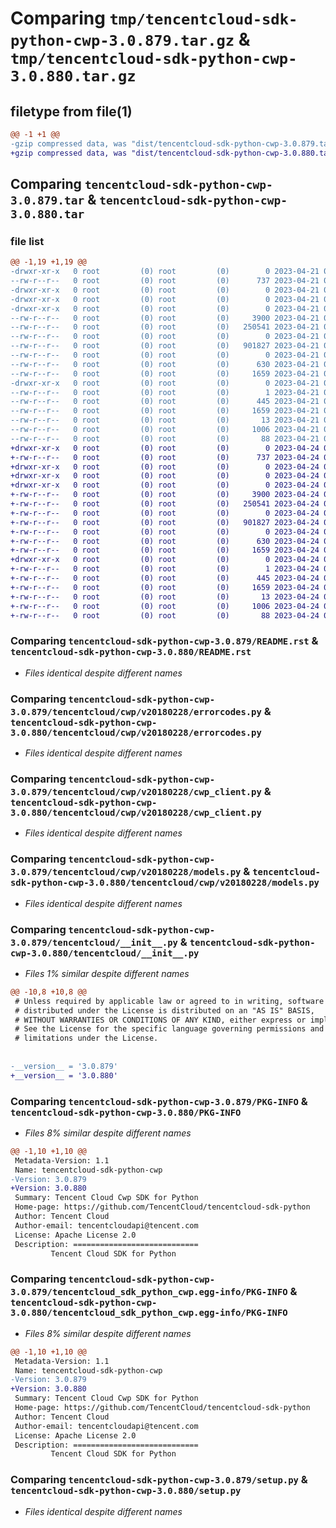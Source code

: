 # Comparing `tmp/tencentcloud-sdk-python-cwp-3.0.879.tar.gz` & `tmp/tencentcloud-sdk-python-cwp-3.0.880.tar.gz`

## filetype from file(1)

```diff
@@ -1 +1 @@
-gzip compressed data, was "dist/tencentcloud-sdk-python-cwp-3.0.879.tar", last modified: Fri Apr 21 00:41:53 2023, max compression
+gzip compressed data, was "dist/tencentcloud-sdk-python-cwp-3.0.880.tar", last modified: Mon Apr 24 03:01:39 2023, max compression
```

## Comparing `tencentcloud-sdk-python-cwp-3.0.879.tar` & `tencentcloud-sdk-python-cwp-3.0.880.tar`

### file list

```diff
@@ -1,19 +1,19 @@
-drwxr-xr-x   0 root         (0) root         (0)        0 2023-04-21 00:41:53.000000 tencentcloud-sdk-python-cwp-3.0.879/
--rw-r--r--   0 root         (0) root         (0)      737 2023-04-21 00:41:53.000000 tencentcloud-sdk-python-cwp-3.0.879/README.rst
-drwxr-xr-x   0 root         (0) root         (0)        0 2023-04-21 00:41:53.000000 tencentcloud-sdk-python-cwp-3.0.879/tencentcloud/
-drwxr-xr-x   0 root         (0) root         (0)        0 2023-04-21 00:41:53.000000 tencentcloud-sdk-python-cwp-3.0.879/tencentcloud/cwp/
-drwxr-xr-x   0 root         (0) root         (0)        0 2023-04-21 00:41:53.000000 tencentcloud-sdk-python-cwp-3.0.879/tencentcloud/cwp/v20180228/
--rw-r--r--   0 root         (0) root         (0)     3900 2023-04-21 00:41:53.000000 tencentcloud-sdk-python-cwp-3.0.879/tencentcloud/cwp/v20180228/errorcodes.py
--rw-r--r--   0 root         (0) root         (0)   250541 2023-04-21 00:41:53.000000 tencentcloud-sdk-python-cwp-3.0.879/tencentcloud/cwp/v20180228/cwp_client.py
--rw-r--r--   0 root         (0) root         (0)        0 2023-04-21 00:41:53.000000 tencentcloud-sdk-python-cwp-3.0.879/tencentcloud/cwp/v20180228/__init__.py
--rw-r--r--   0 root         (0) root         (0)   901827 2023-04-21 00:41:53.000000 tencentcloud-sdk-python-cwp-3.0.879/tencentcloud/cwp/v20180228/models.py
--rw-r--r--   0 root         (0) root         (0)        0 2023-04-21 00:41:53.000000 tencentcloud-sdk-python-cwp-3.0.879/tencentcloud/cwp/__init__.py
--rw-r--r--   0 root         (0) root         (0)      630 2023-04-21 00:41:53.000000 tencentcloud-sdk-python-cwp-3.0.879/tencentcloud/__init__.py
--rw-r--r--   0 root         (0) root         (0)     1659 2023-04-21 00:41:53.000000 tencentcloud-sdk-python-cwp-3.0.879/PKG-INFO
-drwxr-xr-x   0 root         (0) root         (0)        0 2023-04-21 00:41:53.000000 tencentcloud-sdk-python-cwp-3.0.879/tencentcloud_sdk_python_cwp.egg-info/
--rw-r--r--   0 root         (0) root         (0)        1 2023-04-21 00:41:53.000000 tencentcloud-sdk-python-cwp-3.0.879/tencentcloud_sdk_python_cwp.egg-info/dependency_links.txt
--rw-r--r--   0 root         (0) root         (0)      445 2023-04-21 00:41:53.000000 tencentcloud-sdk-python-cwp-3.0.879/tencentcloud_sdk_python_cwp.egg-info/SOURCES.txt
--rw-r--r--   0 root         (0) root         (0)     1659 2023-04-21 00:41:53.000000 tencentcloud-sdk-python-cwp-3.0.879/tencentcloud_sdk_python_cwp.egg-info/PKG-INFO
--rw-r--r--   0 root         (0) root         (0)       13 2023-04-21 00:41:53.000000 tencentcloud-sdk-python-cwp-3.0.879/tencentcloud_sdk_python_cwp.egg-info/top_level.txt
--rw-r--r--   0 root         (0) root         (0)     1006 2023-04-21 00:41:53.000000 tencentcloud-sdk-python-cwp-3.0.879/setup.py
--rw-r--r--   0 root         (0) root         (0)       88 2023-04-21 00:41:53.000000 tencentcloud-sdk-python-cwp-3.0.879/setup.cfg
+drwxr-xr-x   0 root         (0) root         (0)        0 2023-04-24 03:01:39.000000 tencentcloud-sdk-python-cwp-3.0.880/
+-rw-r--r--   0 root         (0) root         (0)      737 2023-04-24 03:01:39.000000 tencentcloud-sdk-python-cwp-3.0.880/README.rst
+drwxr-xr-x   0 root         (0) root         (0)        0 2023-04-24 03:01:39.000000 tencentcloud-sdk-python-cwp-3.0.880/tencentcloud/
+drwxr-xr-x   0 root         (0) root         (0)        0 2023-04-24 03:01:39.000000 tencentcloud-sdk-python-cwp-3.0.880/tencentcloud/cwp/
+drwxr-xr-x   0 root         (0) root         (0)        0 2023-04-24 03:01:39.000000 tencentcloud-sdk-python-cwp-3.0.880/tencentcloud/cwp/v20180228/
+-rw-r--r--   0 root         (0) root         (0)     3900 2023-04-24 03:01:39.000000 tencentcloud-sdk-python-cwp-3.0.880/tencentcloud/cwp/v20180228/errorcodes.py
+-rw-r--r--   0 root         (0) root         (0)   250541 2023-04-24 03:01:39.000000 tencentcloud-sdk-python-cwp-3.0.880/tencentcloud/cwp/v20180228/cwp_client.py
+-rw-r--r--   0 root         (0) root         (0)        0 2023-04-24 03:01:39.000000 tencentcloud-sdk-python-cwp-3.0.880/tencentcloud/cwp/v20180228/__init__.py
+-rw-r--r--   0 root         (0) root         (0)   901827 2023-04-24 03:01:39.000000 tencentcloud-sdk-python-cwp-3.0.880/tencentcloud/cwp/v20180228/models.py
+-rw-r--r--   0 root         (0) root         (0)        0 2023-04-24 03:01:39.000000 tencentcloud-sdk-python-cwp-3.0.880/tencentcloud/cwp/__init__.py
+-rw-r--r--   0 root         (0) root         (0)      630 2023-04-24 03:01:39.000000 tencentcloud-sdk-python-cwp-3.0.880/tencentcloud/__init__.py
+-rw-r--r--   0 root         (0) root         (0)     1659 2023-04-24 03:01:39.000000 tencentcloud-sdk-python-cwp-3.0.880/PKG-INFO
+drwxr-xr-x   0 root         (0) root         (0)        0 2023-04-24 03:01:39.000000 tencentcloud-sdk-python-cwp-3.0.880/tencentcloud_sdk_python_cwp.egg-info/
+-rw-r--r--   0 root         (0) root         (0)        1 2023-04-24 03:01:39.000000 tencentcloud-sdk-python-cwp-3.0.880/tencentcloud_sdk_python_cwp.egg-info/dependency_links.txt
+-rw-r--r--   0 root         (0) root         (0)      445 2023-04-24 03:01:39.000000 tencentcloud-sdk-python-cwp-3.0.880/tencentcloud_sdk_python_cwp.egg-info/SOURCES.txt
+-rw-r--r--   0 root         (0) root         (0)     1659 2023-04-24 03:01:39.000000 tencentcloud-sdk-python-cwp-3.0.880/tencentcloud_sdk_python_cwp.egg-info/PKG-INFO
+-rw-r--r--   0 root         (0) root         (0)       13 2023-04-24 03:01:39.000000 tencentcloud-sdk-python-cwp-3.0.880/tencentcloud_sdk_python_cwp.egg-info/top_level.txt
+-rw-r--r--   0 root         (0) root         (0)     1006 2023-04-24 03:01:39.000000 tencentcloud-sdk-python-cwp-3.0.880/setup.py
+-rw-r--r--   0 root         (0) root         (0)       88 2023-04-24 03:01:39.000000 tencentcloud-sdk-python-cwp-3.0.880/setup.cfg
```

### Comparing `tencentcloud-sdk-python-cwp-3.0.879/README.rst` & `tencentcloud-sdk-python-cwp-3.0.880/README.rst`

 * *Files identical despite different names*

### Comparing `tencentcloud-sdk-python-cwp-3.0.879/tencentcloud/cwp/v20180228/errorcodes.py` & `tencentcloud-sdk-python-cwp-3.0.880/tencentcloud/cwp/v20180228/errorcodes.py`

 * *Files identical despite different names*

### Comparing `tencentcloud-sdk-python-cwp-3.0.879/tencentcloud/cwp/v20180228/cwp_client.py` & `tencentcloud-sdk-python-cwp-3.0.880/tencentcloud/cwp/v20180228/cwp_client.py`

 * *Files identical despite different names*

### Comparing `tencentcloud-sdk-python-cwp-3.0.879/tencentcloud/cwp/v20180228/models.py` & `tencentcloud-sdk-python-cwp-3.0.880/tencentcloud/cwp/v20180228/models.py`

 * *Files identical despite different names*

### Comparing `tencentcloud-sdk-python-cwp-3.0.879/tencentcloud/__init__.py` & `tencentcloud-sdk-python-cwp-3.0.880/tencentcloud/__init__.py`

 * *Files 1% similar despite different names*

```diff
@@ -10,8 +10,8 @@
 # Unless required by applicable law or agreed to in writing, software
 # distributed under the License is distributed on an "AS IS" BASIS,
 # WITHOUT WARRANTIES OR CONDITIONS OF ANY KIND, either express or implied.
 # See the License for the specific language governing permissions and
 # limitations under the License.
 
 
-__version__ = '3.0.879'
+__version__ = '3.0.880'
```

### Comparing `tencentcloud-sdk-python-cwp-3.0.879/PKG-INFO` & `tencentcloud-sdk-python-cwp-3.0.880/PKG-INFO`

 * *Files 8% similar despite different names*

```diff
@@ -1,10 +1,10 @@
 Metadata-Version: 1.1
 Name: tencentcloud-sdk-python-cwp
-Version: 3.0.879
+Version: 3.0.880
 Summary: Tencent Cloud Cwp SDK for Python
 Home-page: https://github.com/TencentCloud/tencentcloud-sdk-python
 Author: Tencent Cloud
 Author-email: tencentcloudapi@tencent.com
 License: Apache License 2.0
 Description: ============================
         Tencent Cloud SDK for Python
```

### Comparing `tencentcloud-sdk-python-cwp-3.0.879/tencentcloud_sdk_python_cwp.egg-info/PKG-INFO` & `tencentcloud-sdk-python-cwp-3.0.880/tencentcloud_sdk_python_cwp.egg-info/PKG-INFO`

 * *Files 8% similar despite different names*

```diff
@@ -1,10 +1,10 @@
 Metadata-Version: 1.1
 Name: tencentcloud-sdk-python-cwp
-Version: 3.0.879
+Version: 3.0.880
 Summary: Tencent Cloud Cwp SDK for Python
 Home-page: https://github.com/TencentCloud/tencentcloud-sdk-python
 Author: Tencent Cloud
 Author-email: tencentcloudapi@tencent.com
 License: Apache License 2.0
 Description: ============================
         Tencent Cloud SDK for Python
```

### Comparing `tencentcloud-sdk-python-cwp-3.0.879/setup.py` & `tencentcloud-sdk-python-cwp-3.0.880/setup.py`

 * *Files identical despite different names*

